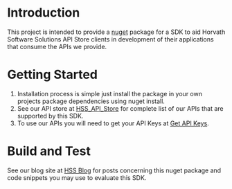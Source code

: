 # Introduction
This project is intended to provide a [nuget](https://www.nuget.org/packages?q=hss_api_store_sdk) package for a SDK to aid Horvath Software Solutions API Store clients in development of their applications that consume the APIs we provide.

# Getting Started
1.	Installation process is simple just install the package in your own projects package dependencies using nuget install.
2.	See our API store at [HSS_API_Store](https://horvathsoftware.com/HSS_API_Store/Help) for complete list of our APIs that are supported by this SDK.
3.  To use our APIs you will need to get your API Keys at [Get API Keys](https://horvathsoftware.com/HSS_API_Store/APICustomerContact/Contact).

# Build and Test
See our blog site at [HSS Blog](https://horvathsoftware.com/blog/category/technology) for posts concerning this nuget package and code snippets you may use to evaluate this SDK.